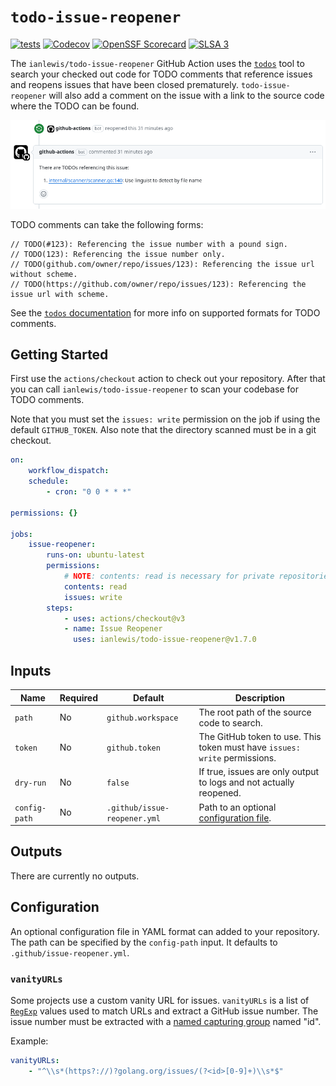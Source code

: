 # `todo-issue-reopener`

[![tests](https://github.com/ianlewis/todo-issue-reopener/actions/workflows/pre-submit.units.yml/badge.svg)](https://github.com/ianlewis/todo-issue-reopener/actions/workflows/pre-submit.units.yml)
[![Codecov](https://codecov.io/gh/ianlewis/todo-issue-reopener/graph/badge.svg?token=KFDFRHMBU5)](https://codecov.io/gh/ianlewis/todo-issue-reopener)
[![OpenSSF Scorecard](https://api.securityscorecards.dev/projects/github.com/ianlewis/todo-issue-reopener/badge)](https://securityscorecards.dev/viewer/?uri=github.com%2Fianlewis%2Ftodo-issue-reopener)
[![SLSA 3](https://slsa.dev/images/gh-badge-level3.svg)](https://slsa.dev)

The `ianlewis/todo-issue-reopener` GitHub Action uses the
[`todos`](https://github.com/ianlewis/todos) tool to search your checked out
code for TODO comments that reference issues and reopens issues that have been
closed prematurely. `todo-issue-reopener` will also add a comment on the issue
with a link to the source code where the TODO can be found.

![reopened issue comment](./comment.png)

TODO comments can take the following forms:

```golang
// TODO(#123): Referencing the issue number with a pound sign.
// TODO(123): Referencing the issue number only.
// TODO(github.com/owner/repo/issues/123): Referencing the issue url without scheme.
// TODO(https://github.com/owner/repo/issues/123): Referencing the issue url with scheme.
```

See the [`todos`
documentation](https://github.com/ianlewis/todos/blob/main/README.md#todo-comment-format)
for more info on supported formats for TODO comments.

## Getting Started

First use the `actions/checkout` action to check out your repository. After
that you can call `ianlewis/todo-issue-reopener` to scan your codebase for TODO
comments.

Note that you must set the `issues: write` permission on the job if using the
default `GITHUB_TOKEN`. Also note that the directory scanned must be in a git
checkout.

```yaml
on:
    workflow_dispatch:
    schedule:
        - cron: "0 0 * * *"

permissions: {}

jobs:
    issue-reopener:
        runs-on: ubuntu-latest
        permissions:
            # NOTE: contents: read is necessary for private repositories.
            contents: read
            issues: write
        steps:
            - uses: actions/checkout@v3
            - name: Issue Reopener
              uses: ianlewis/todo-issue-reopener@v1.7.0
```

## Inputs

| Name          | Required | Default                      | Description                                                                |
| ------------- | -------- | ---------------------------- | -------------------------------------------------------------------------- |
| `path`        | No       | `github.workspace`           | The root path of the source code to search.                                |
| `token`       | No       | `github.token`               | The GitHub token to use. This token must have `issues: write` permissions. |
| `dry-run`     | No       | `false`                      | If true, issues are only output to logs and not actually reopened.         |
| `config-path` | No       | `.github/issue-reopener.yml` | Path to an optional [configuration file](#configuration).                  |

## Outputs

There are currently no outputs.

## Configuration

An optional configuration file in YAML format can added to your repository. The
path can be specified by the `config-path` input. It defaults to
`.github/issue-reopener.yml`.

### `vanityURLs`

Some projects use a custom vanity URL for issues. `vanityURLs` is a list of
[`RegExp`](https://developer.mozilla.org/en-US/docs/Web/JavaScript/Reference/Global_Objects/RegExp)
values used to match URLs and extract a GitHub issue number. The issue number
must be extracted with a
[named capturing group](https://developer.mozilla.org/en-US/docs/Web/JavaScript/Reference/Regular_expressions/Named_capturing_group)
named "id".

Example:

```yaml
vanityURLs:
    - "^\\s*(https?://)?golang.org/issues/(?<id>[0-9]+)\\s*$"
```
